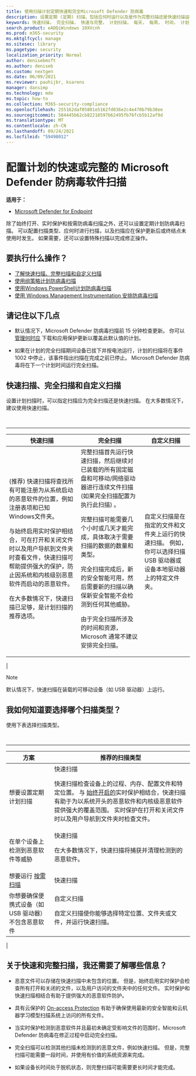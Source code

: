 ```yaml
---
title: 使用扫描计划定期快速和完全Microsoft Defender 防病毒
description: 设置定期 (定期) 扫描，包括应何时运行以及是作为完整扫描还是快速扫描运行
keywords: 快速扫描， 完全扫描， 快速与完整， 计划扫描， 每天， 每周， 时间， 计划， 定期， 常规
search.product: eADQiWindows 10XVcnh
ms.prod: m365-security
ms.mktglfcycl: manage
ms.sitesec: library
ms.pagetype: security
localization_priority: Normal
author: denisebmsft
ms.author: deniseb
ms.custom: nextgen
ms.date: 06/09/2021
ms.reviewer: pauhijbr, ksarens
manager: dansimp
ms.technology: mde
ms.topic: how-to
ms.collection: M365-security-compliance
ms.openlocfilehash: 255162daf05801e5162fd036e2c4e470b79b38ee
ms.sourcegitcommit: 584445b62cb82218597b62495fb76fcb5b12af9d
ms.translationtype: MT
ms.contentlocale: zh-CN
ms.lasthandoff: 09/24/2021
ms.locfileid: "59498012"
---
```

# <a name="configure-scheduled-quick-or-full-microsoft-defender-antivirus-scans"></a>配置计划的快速或完整的 Microsoft Defender 防病毒软件扫描

**适用于：**

- [Microsoft Defender for Endpoint](/microsoft-365/security/defender-endpoint/)

除了始终打开、实时保护和按需防病毒扫描之外，还可以[](run-scan-microsoft-defender-antivirus.md)设置定期计划防病毒扫描。 可以配置扫描类型、应何时进行扫描，以及扫描应在保护更新后或终结点未使用时发生[](manage-protection-updates-microsoft-defender-antivirus.md)。 如果需要，还可以设置特殊扫描以完成修正操作。

## <a name="what-do-you-want-to-do"></a>要执行什么操作？

- [了解快速扫描、完整扫描和自定义扫描](#quick-scan-full-scan-and-custom-scan)
- [使用组策略计划防病毒扫描](schedule-antivirus-scans-group-policy.md)
- [使用Windows PowerShell计划防病毒扫描](schedule-antivirus-scans-powershell.md)
- [使用 Windows Management Instrumentation 安排防病毒扫描](schedule-antivirus-scans-wmi.md)

## <a name="keep-the-following-points-in-mind"></a>请记住以下几点

- 默认情况下，Microsoft Defender 防病毒扫描前 15 分钟检查更新。 你可以 [管理何时应](manage-protection-update-schedule-microsoft-defender-antivirus.md) 下载和应用保护更新以覆盖此默认值的计划。

- 如果在计划的完全扫描期间设备已拔下并按电池运行，计划的扫描将在事件 1002 中停止，该事件指出扫描在完成之前已停止。 Microsoft Defender 防病毒将在下一个计划时间运行完全扫描。

## <a name="quick-scan-full-scan-and-custom-scan"></a>快速扫描、完全扫描和自定义扫描

设置计划扫描时，可以指定扫描应为完全扫描还是快速扫描。 在大多数情况下，建议使用快速扫描。

<br>

****

|快速扫描|完全扫描|自定义扫描|
|---|---|---|
| (推荐) 快速扫描将查找所有可能注册为从系统启动的恶意软件的位置，例如注册表项和已知Windows文件夹。 <p> 与始终启用实时保护相结合，可在打开和关闭文件时以及用户导航到文件夹时查看文件，快速扫描可帮助提供强大的保护，防止因系统和内核级别恶意软件而启动的恶意软件。 <p> 在大多数情况下，快速扫描已足够，是计划扫描的推荐选项。|完整扫描首先运行快速扫描，然后继续对已装载的所有固定磁盘和可移动/网络驱动器进行连续文件扫描 (如果完全扫描配置为执行此扫描) 。 <p> 完整扫描可能需要几个小时或几天才能完成，具体取决于需要扫描的数据的数量和类型。 <p> 完全扫描完成后，新的安全智能可用，然后需要新的扫描以确保新安全智能不会检测到任何其他威胁。 <p> 由于完全扫描所涉及的时间和资源，Microsoft 通常不建议安排完全扫描。|自定义扫描是在指定的文件和文件夹上运行的快速扫描。 例如，你可以选择扫描 USB 驱动器或设备本地驱动器上的特定文件夹。|
|

> [!NOTE]
> 默认情况下，快速扫描在装载的可移动设备（如 USB 驱动器）上运行。

## <a name="how-do-i-know-which-scan-type-to-choose"></a>我如何知道要选择哪个扫描类型？

使用下表选择扫描类型。

<br>

****

|方案|推荐的扫描类型|
|---|---|
|想要设置定期计划扫描|快速扫描 <p> 快速扫描检查设备上的过程、内存、配置文件和特定位置。 与 [始终开启的](configure-real-time-protection-microsoft-defender-antivirus.md)实时保护相结合，快速扫描有助于为以系统开头的恶意软件和内核级恶意软件提供强大的覆盖范围。 实时保护在打开和关闭文件时以及用户导航到文件夹时检查文件。|
|在单个设备上检测到恶意软件等威胁|快速扫描 <p> 在大多数情况下，快速扫描将捕获并清理检测到的恶意软件。|
|想要运行 [按需扫描](run-scan-microsoft-defender-antivirus.md)|快速扫描|
|你想要确保便携式设备（如 USB 驱动器）不包含恶意软件|自定义扫描 <p> 自定义扫描使你能够选择特定位置、文件夹或文件，并运行快速扫描。|
|

## <a name="what-else-do-i-need-to-know-about-quick-and-full-scans"></a>关于快速和完整扫描，我还需要了解哪些信息？

- 恶意文件可以存储在快速扫描中未包含的位置。 但是，始终启用实时保护会检查所有打开和关闭的文件，以及用户访问的文件夹中的任何文件。 实时保护和快速扫描相结合有助于提供强大的恶意软件防护。

- 具有云保护的 [On-access Protection](cloud-protection-microsoft-defender-antivirus.md) 有助于确保使用最新的安全智能和云机器学习模型扫描系统上访问的所有文件。

- 当实时保护检测到恶意软件并且最初未确定受影响文件的范围时，Microsoft Defender 防病毒在修正过程中启动完全扫描。

- 完全扫描可以检测其他扫描未检测到的恶意文件，例如快速扫描。 但是，完整扫描可能需要一段时间，并使用有价值的系统资源来完成。

- 如果设备长时间处于脱机状态，则完整扫描可能需要更长时间才能完成。
